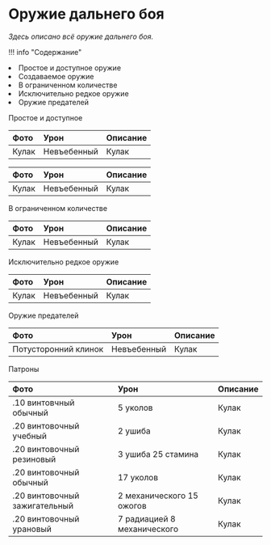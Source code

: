 # Оружие дальнего боя

*Здесь описано всё оружие дальнего боя.*

!!! info "Содержание"
    <li>Простое и доступное оружие
    <li>Создаваемое оружие
    <li>В ограниченном количестве
    <li>Исключительно редкое оружие
    <li>Оружие предателей

Простое и доступное 

| Фото   |      Урон      |  Описание |
|:----------|:-------------|:------|
| Кулак |  Невъебенный | Кулак |



| Фото   |      Урон      |  Описание |
|:----------|:-------------|:------|
| Кулак |  Невъебенный | Кулак |

В ограниченном количестве

| Фото   |      Урон      |  Описание |
|:----------|:-------------|:------|
| Кулак |  Невъебенный | Кулак |

Исключительно редкое оружие

| Фото   |      Урон      |  Описание |
|:----------|:-------------|:------|
| Кулак |  Невъебенный | Кулак |

Оружие предателей

| Фото   |      Урон      |  Описание |
|:----------|:-------------|:------|
| Потусторонний клинок |  Невъебенный | Кулак |

Патроны

| Фото   |      Урон      |  Описание |
|:----------|:-------------|:------|
| .10 винтовчный обычный|  5 уколов | Кулак |
| .20 винтовочный учебный |  2 ушиба| Кулак |
| .20 винтовочный резиновый |    3 ушиба    25 стамина | Кулак |
| .20 винтовочный обычный |  17 уколов | Кулак |
| .20 винтовочный зажигательный |  2 механического 15 ожогов | Кулак |
| .20 винтовочный урановый |  7 радиацией 8 механического | Кулак |


